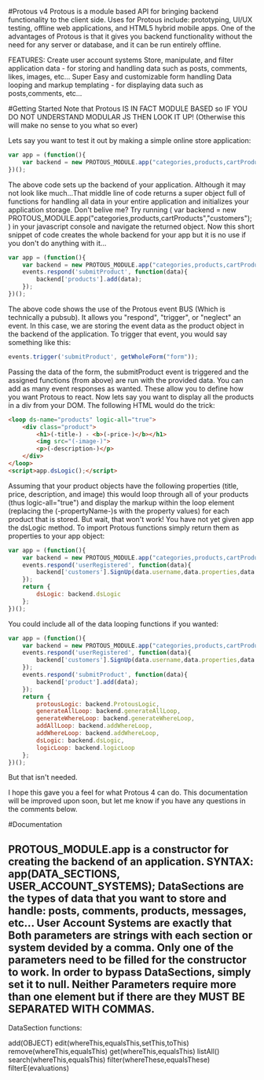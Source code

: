 #Protous v4
Protous is a module based API for bringing backend functionality to the client side.
Uses for Protous include: prototyping, UI/UX testing, offline web applications, and HTML5 hybrid mobile apps.
One of the advantages of Protous is that it gives you backend functionality without the need for any server or database, and it can be run entirely offline.

FEATURES:
Create user account systems 
Store, manipulate, and filter application data - for storing and handling data such as posts, comments, likes, images, etc...
Super Easy and customizable form handling
Data looping and markup templating - for displaying data such as posts,comments, etc...

#Getting Started
Note that Protous IS IN FACT MODULE BASED so IF YOU DO NOT UNDERSTAND MODULAR JS THEN LOOK IT UP! (Otherwise this will make no sense to you what so ever)

Lets say you want to test it out by making a simple online store application:
```js
var app = (function(){
	var backend = new PROTOUS_MODULE.app("categories,products,cartProducts","customers");
})();
```
The above code sets up the backend of your application.
Although it may not look like much...That middle line of code returns a super object full of functions for handling all data in your entire application and initializes your application storage.
Don't belive me? Try running ( var backend = new PROTOUS_MODULE.app("categories,products,cartProducts","customers"); ) in your javascript console and navigate the returned object.
Now this short snippet of code creates the whole backend for your app but it is no use if you don't do anything with it...
```js
var app = (function(){
	var backend = new PROTOUS_MODULE.app("categories,products,cartProducts","customers");
	events.respond('submitProduct', function(data){
		backend['products'].add(data);
	});
})();
```
The above code shows the use of the Protous event BUS (Which is technically a pubsub).
It allows you "respond", "trigger", or "neglect" an event. In this case, we are storing the event data as the product object in the backend of the application.
To trigger that event, you would say something like this:
```js
events.trigger('submitProduct', getWholeForm("form"));
```
Passing the data of the form, the submitProduct event is triggered and the assigned functions (from above) are run with the provided data.
You can add as many event responses as wanted. These allow you to define how you want Protous to react.
Now lets say you want to display all the products in a div from your DOM. The following HTML would do the trick:
```html
<loop ds-name="products" logic-all="true">
	<div class="product">
		<h1>(-title-) - <b>(-price-)</b></h1>
		<img src="(-image-)">
		<p>(-description-)</p>
	</div>
</loop>
<script>app.dsLogic();</script>
```
Assuming that your product objects have the following properties (title, price, description, and image) this would loop through all of your products (thus logic-all="true") and display the markup within the loop element (replacing the (-propertyName-)s with the property values) for each product that is stored. But wait, that won't work! You have not yet given app the dsLogic method. To import Protous functions simply return them as properties to your app object:
```js
var app = (function(){
	var backend = new PROTOUS_MODULE.app("categories,products,cartProducts","customers");
	events.respond('userRegistered', function(data){
		backend['customers'].SignUp(data.username,data.properties,data.used||null);
	});
	return {
		dsLogic: backend.dsLogic
	}; 
})();
```
You could include all of the data looping functions if you wanted:
```js
var app = (function(){
	var backend = new PROTOUS_MODULE.app("categories,products,cartProducts","customers");
	events.respond('userRegistered', function(data){
		backend['customers'].SignUp(data.username,data.properties,data.used||null);
	});
	events.respond('submitProduct', function(data){
		backend['product'].add(data);
	});
	return {
		protousLogic: backend.ProtousLogic,
		generateAllLoop: backend.generateAllLoop,
		generateWhereLoop: backend.generateWhereLoop,
		addAllLoop: backend.addWhereLoop,
		addWhereLoop: backend.addWhereLoop,
		dsLogic: backend.dsLogic,
		logicLoop: backend.logicLoop
	}; 
})();
```
But that isn't needed.

I hope this gave you a feel for what Protous 4 can do. This documentation will be improved upon soon, but let me know if you have any questions in the comments below.


#Documentation

PROTOUS_MODULE.app is a constructor for creating the backend of an application.
SYNTAX: app(DATA_SECTIONS, USER_ACCOUNT_SYSTEMS);
DataSections are the types of data that you want to store and handle: posts, comments, products, messages, etc...
User Account Systems are exactly that
Both parameters are strings with each section or system devided by a comma.
Only one of the parameters need to be filled for the constructor to work. In order to bypass DataSections, simply set it to null.
Neither Parameters require more than one element but if there are they MUST BE SEPARATED WITH COMMAS.
----------------------

DataSection functions:

add(OBJECT)
edit(whereThis,equalsThis,setThis,toThis)
remove(whereThis,equalsThis)
get(whereThis,equalsThis)
listAll()
search(whereThis,equalsThis)
filter(whereThese,equalsThese)
filterE(evaluations)
